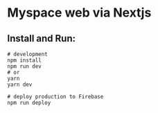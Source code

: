 # Myspace web via Nextjs

## Install and Run:

```shell
# development
npm install
npm run dev
# or
yarn
yarn dev

# deploy production to Firebase
npm run deploy
```
